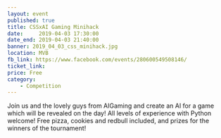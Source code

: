 ```yaml
---
layout: event
published: true
title: CSSxAI Gaming Minihack
date:     2019-04-03 17:30:00
date_end: 2019-04-03 21:40:00
banner: 2019_04_03_css_minihack.jpg
location: MVB
fb_link: https://www.facebook.com/events/280600549508146/
ticket_link:
price: Free
category:
    - Competition
---
```


Join us and the lovely guys from AIGaming and create an AI for a game which will be revealed on the day! All levels of experience with Python welcome! Free pizza, cookies and redbull included, and prizes for the winners of the tournament!
